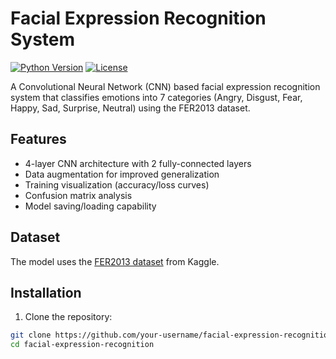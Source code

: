 # Facial Expression Recognition System

[![Python Version](https://img.shields.io/badge/python-3.6%2B-blue)](https://www.python.org/)
[![License](https://img.shields.io/badge/license-MIT-green)](LICENSE)

A Convolutional Neural Network (CNN) based facial expression recognition system that classifies emotions into 7 categories (Angry, Disgust, Fear, Happy, Sad, Surprise, Neutral) using the FER2013 dataset.

## Features

- 4-layer CNN architecture with 2 fully-connected layers
- Data augmentation for improved generalization
- Training visualization (accuracy/loss curves)
- Confusion matrix analysis
- Model saving/loading capability

## Dataset

The model uses the [FER2013 dataset](https://www.kaggle.com/c/challenges-in-representation-learning-facial-expression-recognition-challenge/data) from Kaggle.

## Installation

1. Clone the repository:
```bash
git clone https://github.com/your-username/facial-expression-recognition.git
cd facial-expression-recognition
